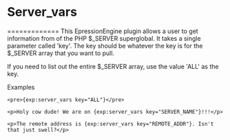# Server_vars
=============
This EpressionEngine plugin allows a user to get information from of the PHP $\_SERVER superglobal. It takes a single parameter called 'key'. The key should be whatever the key is for the $_SERVER array that you want to pull. 

If you need to list out the entire $_SERVER array, use the value 'ALL' as the key.

Examples

    <pre>{exp:server_vars key="ALL"}</pre>

    <p>Holy cow dude! We are on {exp:server_vars key="SERVER_NAME"}!!!</p>

    <p>The remote address is {exp:server_vars key="REMOTE_ADDR"}. Isn't that just swell?</p>
